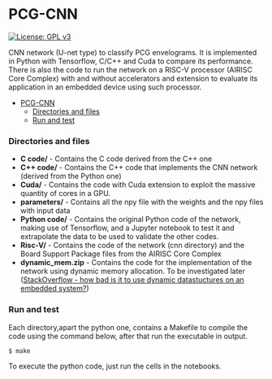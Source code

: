 # PCG-CNN
[![License: GPL v3](https://img.shields.io/badge/License-GPLv3-blue.svg)](https://www.gnu.org/licenses/gpl-3.0)

CNN network (U-net type) to classify PCG envelograms.
It is implemented in Python with Tensorflow, C/C++ and Cuda to compare its performance. There is also the code to run the network on a RISC-V processor (AIRISC Core Complex) with and without accelerators and extension to evaluate its application in an embedded device using such processor.


- [PCG-CNN](#pcg-cnn)
    - [Directories and files](#directories-and-files)
    - [Run and test](#run-and-test)

### Directories and files
* **C code/** - Contains the C code derived from the C++ one
* **C++ code/** - Contains the C++ code that implements the CNN network (derived from the Python one)
* **Cuda/** - Contains the code with Cuda extension to exploit the massive quantity of cores in a GPU.
* **parameters/** - Contains all the npy file with the weights and the npy files with input data
* **Python code/** - Contains the original Python code of the network, making use of Tensorflow, and a Jupyter notebook to test it and extrapolate the data to be used to validate the other codes.
* **Risc-V/** - Contains the code of the network (cnn directory) and the Board Support Package files from the AIRISC Core Complex
* **dynamic_mem.zip** - Contains the code for the implementation of the network using dynamic memory allocation. To be investigated later ([StackOverflow - how bad is it to use dynamic datastuctures on an embedded system?](https://stackoverflow.com/questions/1725923/how-bad-is-it-to-use-dynamic-datastuctures-on-an-embedded-system))

### Run and test
Each directory,apart the python one, contains a Makefile to compile the code using the command below, after that run the executable in output.
```console
$ make
```

To execute the python code, just run the cells in the notebooks.